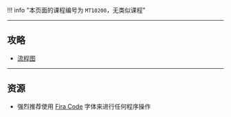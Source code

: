 !!! info "本页面的课程编号为 `MT10200`，无类似课程"

---

## 攻略
- [流程图](../../技巧/推荐使用的网站等/流程图.md)

---

## 资源
- 强烈推荐使用 [Fira Code](../../技巧/软件的下载安装、使用教程/FiraCode下载与安装.md) 字体来进行任何程序操作